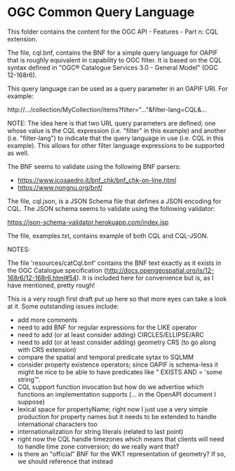 # OGC Common Query Language

This folder contains the content for the OGC API - Features - Part n: CQL extension.

The file, cql.bnf, contains the BNF for a simple query language for OAPIF that
is roughly equivalent in capability to OGC filter.  It is based on the CQL
syntax defined in "OGC® Catalogue Services 3.0 - General Model" (OGC 12-168r6).

This query language can be used as a query parameter in an OAPIF URI.
For example:

   http://.../collection/MyCollection/items?filter="..."&filter-lang=CQL&...

NOTE: The idea here is that two URL query parameters are defined; one whose
      value is the CQL expression (i.e. "filter" in this example) and another
      (i.e. "filter-lang") to indicate that the query language in use 
      (i.e. CQL in this example).
      This allows for other filter language expressions to be supported as well.

The BNF seems to validate using the following BNF parsers:

* https://www.icosaedro.it/bnf_chk/bnf_chk-on-line.html
* https://www.nongnu.org/bnf/

The file, cql.json, is a JSON Schema file that defines a JSON encoding for CQL.
The JSON schema seems to validate using the following validator:

https://json-schema-validator.herokuapp.com/index.jsp

The file, examples.txt, contains example of both CQL and CQL-JSON.

NOTES:

The file 'resources/catCql.bnf' contains the BNF text exactly as it exists
in the OGC Catalogue specification (http://docs.opengeospatial.org/is/12-168r6/12-168r6.html#54).
It is included here for convenience but is, as I have mentioned, pretty rough!

This is a very rough first draft put up here so that more eyes can take a look
at it.  Some outstanding issues include:

* add more comments
* need to add BNF for regular expressions for the LIKE operator
* need to add (or at least consider adding) CIRCLES/ELLIPSE/ARC
* need to add (or at least consider adding) geometry CRS (to go along with CRS extension)
* compare the spatial and temporal predicate sytax to SQLMM
* consider property existence operators; since OAPIF is schema-less it might
  be nice to be able to have predicates like "<propertyName> EXISTS AND 
  <propertyName> = 'some string'".
* CQL support function invocation but how do we advertise which functions
  an implementation supports (... in the OpenAPI document I suppose)
* lexical space for propertyName; right now I just use a very simple production
  for property names but it needs to be extended to handle international
  characters too 
* internationalization for string literals (related to last point)
* right now the CQL handle timezones which means that clients will need
  to handle time zone conversion; do we really want that?
* is there an "official" BNF for the WKT representation of geometry?  If 
  so, we should reference that instead
